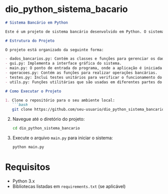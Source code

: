 # dio_python_sistema_bacario


```markdown
# Sistema Bancário em Python

Este é um projeto de sistema bancário desenvolvido em Python. O sistema permite a realização de operações bancárias básicas, como depósitos, saques, transferências e consultas de saldo. O projeto inclui uma interface gráfica para facilitar a interação do usuário.

# Estrutura do Projeto

O projeto está organizado da seguinte forma:

- dados_bancarios.py: Contém as classes e funções para gerenciar os dados bancários dos clientes.
- gui.py: Implementa a interface gráfica do sistema.
- main.py: O ponto de entrada do programa, onde a aplicação é iniciada.
- operacoes.py: Contém as funções para realizar operações bancárias.
- testes.py: Inclui testes unitários para verificar o funcionamento do sistema.
- utils.py: Funções utilitárias que são usadas em diferentes partes do sistema.

# Como Executar o Projeto

1. Clone o repositório para o seu ambiente local:
   ```bash
   git clone https://github.com/seu-usuario/dio_python_sistema_bancario.git
   ```

2. Navegue até o diretório do projeto:
   ```bash
   cd dio_python_sistema_bancario
   ```

3. Execute o arquivo `main.py` para iniciar o sistema:
   ```bash
   python main.py
   ```

# Requisitos

- Python 3.x
- Bibliotecas listadas em `requirements.txt` (se aplicável)
